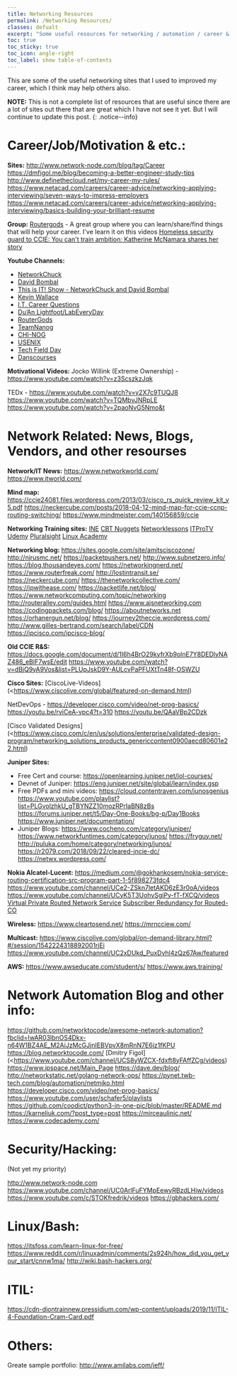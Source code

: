 ```yaml
---
title: Networking Resources
permalink: /Networking Resources/
classes: defualt
excerpt: "Some useful resources for networking / automation / career & motivation and other sites / videos that I used to improved my Network engineering career"
toc: true
toc_sticky: true
toc_icon: angle-right
toc_label: show table-of-contents
---
```


This are some of the useful networking sites that I used to improved my career, which I think may help others also.

**NOTE:** This is not a complete list of resources that are useful since there are a lot of sites out there that are great which I have not see it yet. But I will continue to update this post.
{: .notice--info}

# Career/Job/Motivation & etc.: 
**Sites:**
<http://www.network-node.com/blog/tag/Career>
<https://dmfigol.me/blog/becoming-a-better-engineer-study-tips>
<http://www.definethecloud.net/my-career-my-rules/>
<https://www.netacad.com/careers/career-advice/networking-applying-interviewing/seven-ways-to-impress-employers>
<https://www.netacad.com/careers/career-advice/networking-applying-interviewing/basics-building-your-brilliant-resume>

**Group:**
[Routergods](https://www.meetup.com/routergods/) - A great group where you can learn/share/find things that will help your career.
I've learn it on this videos [Homeless security guard to CCIE: You can't train ambition: Katherine McNamara shares her story](https://www.youtube.com/watch?v=hCRjDwuuQOA)


**Youtube Channels:**
- [NetworkChuck](https://www.youtube.com/user/NetworkChuck/playlists)
- [David Bombal](https://www.youtube.com/c/DavidBombal/playlists)
- [This is IT! Show - NetworkChuck and David Bombal](https://www.youtube.com/c/ThisisITShowNetworkChuckandDavidBombal/videos)
- [Kevin Wallace](https://www.youtube.com/user/kwallaceccie/playlists)
- [I.T. Career Questions](https://www.youtube.com/c/ITCareerQuestions/videos)
- [Du’An Lightfoot/LabEveryDay](https://www.youtube.com/c/LabEveryday/videos)
- [RouterGods](https://www.youtube.com/user/routergods)
- [TeamNanog](youtube.com/user/TeamNANOG)
- [CHI-NOG](https://www.youtube.com/user/chicagonog)
- [USENIX](https://www.youtube.com/user/USENIXAssociation/videos)
- [Tech Field Day](https://www.youtube.com/channel/UCSnTTyp4q7jMhwECxXzMAXQ/videos)
- [Danscourses](https://www.youtube.com/c/danscourses/playlists)

**Motivational Videos:**
Jocko Willink (Extreme Ownership) - <https://www.youtube.com/watch?v=z3ScszkzJqk>

TEDx -
<https://www.youtube.com/watch?v=y2X7c9TUQJ8>
<https://www.youtube.com/watch?v=TQMbvJNRpLE>
<https://www.youtube.com/watch?v=2paoNvG5Nmo&t>


# Network Related: News, Blogs, Vendors, and other resourses

**Network/IT News:**
<https://www.networkworld.com/>
<https://www.itworld.com/>

**Mind map:**
<https://ccie24081.files.wordpress.com/2013/03/cisco_rs_quick_review_kit_v5.pdf>
<https://neckercube.com/posts/2018-04-12-mind-map-for-ccie-ccnp-routing-switching/>
<https://www.mindmeister.com/140156859/ccie>


**Networking Training sites:**
[INE](https://ine.com/)
[CBT Nuggets](https://www.cbtnuggets.com/)
[Networklessons](https://networklessons.com/)
[ITProTV](https://www.itpro.tv/)
[Udemy](https://www.udemy.com/)
[Pluralsight](https://www.pluralsight.com/)
[Linux Academy](https://linuxacademy.com/)

**Networking blog:**
<https://sites.google.com/site/amitsciscozone/>
<http://njrusmc.net/>
<https://packetpushers.net/>
<http://www.subnetzero.info/>
<https://blog.thousandeyes.com/>
<https://networkingnerd.net/>
<https://www.routerfreak.com/>
<http://lostintransit.se/>
<https://neckercube.com/>
<https://thenetworkcollective.com/>
<https://ipwithease.com/>
<https://packetlife.net/blog/>
<https://www.networkcomputing.com/topic/networking>
<http://routeralley.com/guides.html>
<https://www.ajsnetworking.com>
<https://codingpackets.com/blog/>
<https://aboutnetworks.net>
<https://orhanergun.net/blog/>
<https://journey2theccie.wordpress.com/>
<http://www.gilles-bertrand.com/search/label/CDN>
https://ipcisco.com/ipcisco-blog/

**Old CCIE R&S:**
 <https://docs.google.com/document/d/1I6h4BrO29kyfrXb9olnE7Y8DEDlyNAZ486_eBlF7wsE/edit>
<https://www.youtube.com/watch?v=dBjQ9yA9Vos&list=PLUpJskD9Y-AULcvPaPFUXtTn48f-OSWZU>

**Cisco Sites:**
[CiscoLive-Videos](<https://www.ciscolive.com/global/featured-on-demand.html)

NetDevOps -
<https://developer.cisco.com/video/net-prog-basics/>
<https://youtu.be/rviCeA-vpc4?t=310>
<https://youtu.be/QAaVBp2CDzk>

[Cisco Validated Designs](<https://www.cisco.com/c/en/us/solutions/enterprise/validated-design-program/networking_solutions_products_genericcontent0900aecd80601e22.html)


**Juniper Sites:**
  * Free Cert and course: <https://openlearning.juniper.net/jol-courses/>
  * Devnet of Juniper: <https://eng.juniper.net/site/global/learn/index.gsp>
  * Free PDFs and mini videos: <https://cloud.contentraven.com/junosgenius>
<https://www.youtube.com/playlist?list=PLGvolzhkU_gTBYNZZ10mozRPrIaBN8zBs>
<https://forums.juniper.net/t5/Day-One-Books/bg-p/Day1Books>
<https://www.juniper.net/documentation/>
  * Juniper Blogs:
<https://www.cocheno.com/category/juniper/>
<https://www.networkfuntimes.com/category/junos/>
<https://fryguy.net/>
<http://puluka.com/home/category/networking/junos/>
<https://r2079.com/2018/09/22/cleared-jncie-dc/>
<https://netwx.wordpress.com/>

**Nokia Alcatel-Lucent:**
<https://medium.com/@gokhankosem/nokia-service-routing-certification-src-program-part-1-5f898273fdc4>
<https://www.youtube.com/channel/UCe2-ZSkn7letAKD6zE3r0oA/videos>
<https://www.youtube.com/channel/UCyK5T3UohvSgiPy-fT-fXCQ/videos>
[Virtual Private Routed Network Service](https://documentation.nokia.com/html/0_add-h-f/93-0076-10-01/7750_SR_OS_Services_Guide/services_con_vprn.html)
[Subscriber Redundancy for Routed-CO](https://documentation.nokia.com/html/0_add-h-f/93-0267-HTML/7X50_Advanced_Configuration_Guide/SRRP.html)

**Wireless:**
<https://www.cleartosend.net/>
<https://mrncciew.com/>

**Multicast:**
<https://www.ciscolive.com/global/on-demand-library.html?#/session/1542224318892001rjEi>
<https://www.youtube.com/channel/UC2xDUkd_PuxDvhl4zQz67Aw/featured>


**AWS:**
<https://www.awseducate.com/student/s/>
<https://www.aws.training/>
 
# Network Automation Blog and other info:
<https://github.com/networktocode/awesome-network-automation?fbclid=IwAR03lbnOS4Dkx-n64W1BZ4AE_M2AiJzMcGJjnIEBVpvX8mRnN7E6iz1fKPU>
<https://blog.networktocode.com/>
[Dmitry Figol](<https://www.youtube.com/channel/UCS8yWZCX-fdxft8yFAffZCg/videos)
<https://www.ipspace.net/Main_Page>
<https://dave.dev/blog/>
<http://networkstatic.net/golang-network-ops/>
<https://pynet.twb-tech.com/blog/automation/netmiko.html>
<https://developer.cisco.com/video/net-prog-basics/>
<https://www.youtube.com/user/schafer5/playlists>
<https://github.com/coodict/python3-in-one-pic/blob/master/README.md>
<https://karneliuk.com/?post_type=post>
<https://mirceaulinic.net/>
<https://www.codecademy.com/>

# Security/Hacking:
(Not yet my priority)

<http://www.network-node.com>
<https://www.youtube.com/channel/UC0ArlFuFYMpEewyRBzdLHiw/videos>
<https://www.youtube.com/c/STOKfredrik/videos>
<https://gbhackers.com/>


# Linux/Bash:
<https://itsfoss.com/learn-linux-for-free/>
<https://www.reddit.com/r/linuxadmin/comments/2s924h/how_did_you_get_your_start/cnnw1ma/>
<http://wiki.bash-hackers.org/>


# ITIL:
<https://cdn-diontrainnew.pressidium.com/wp-content/uploads/2019/11/ITIL-4-Foundation-Cram-Card.pdf>

# Others:
Greate sample portfolio: <http://www.amilabs.com/jeff/>
